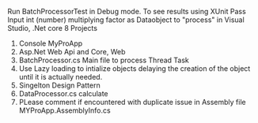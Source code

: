 Run BatchProcessorTest in Debug mode. To see results using XUnit
Pass Input int (number) multiplying factor as Dataobject to "process" in Visual Studio, .Net core 8
Projects
1. Console MyProApp
2. Asp.Net Web Api and Core, Web
3. BatchProcessor.cs Main file to process Thread Task
4. Use Lazy loading to intialize objects delaying the creation of the object until it is actually needed.
6. Singelton Design Pattern 
5. DataProcessor.cs calculate
6. PLease comment if encountered with duplicate issue in Assembly file MYProApp.AssemblyInfo.cs
